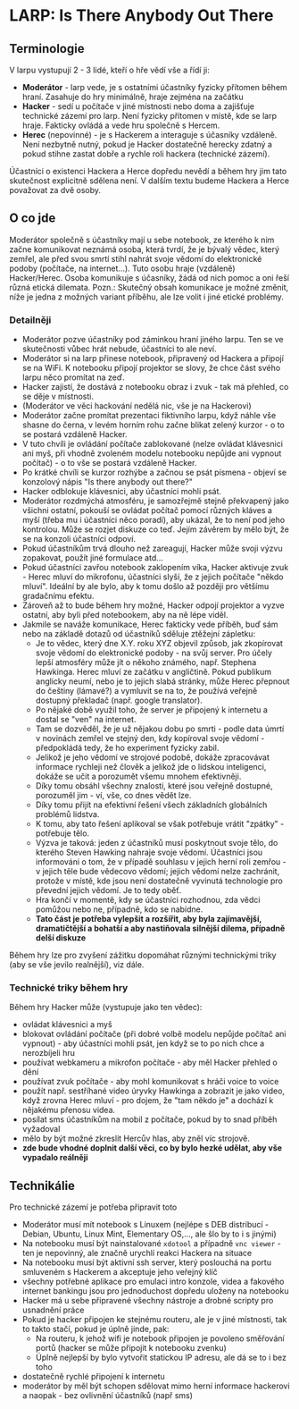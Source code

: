 # LARP: Is There Anybody Out There

## Terminologie

V larpu vystupují 2 - 3 lidé, kteří o hře vědí vše a řídí ji:

 * __Moderátor__ - larp vede, je s ostatními účastníky fyzicky přítomen během hraní. Zasahuje do hry minimálně, hraje zejména na začátku
 * __Hacker__ - sedí u počítače v jiné místnosti nebo doma a zajišťuje technické zázemí pro larp. Není fyzicky přítomen v místě, kde se larp hraje. Fakticky ovládá a vede hru společně s Hercem.
 * __Herec__ (nepovinné) - je s Hackerem a interaguje s účasníky vzdáleně. Není nezbytně nutný, pokud je Hacker dostatečně herecky zdatný a pokud stihne zastat dobře a rychle roli hackera (technické zázemí).

Účastníci o existenci Hackera a Herce dopředu nevědí a během hry jim tato skutečnost explicitně sdělena není. V dalším textu budeme Hackera a Herce považovat za dvě osoby.

## O co jde

Moderátor společně s účastníky mají u sebe notebook, ze kterého k nim začne komunikovat neznámá osoba, která tvrdí, že je bývalý vědec, který zemřel, ale před svou smrtí stihl nahrát svoje vědomí do elektronické podoby (počítače, na internet...). Tuto osobu hraje (vzdáleně) Hacker/Herec. Osoba komunikuje s účasníky, žádá od nich pomoc a oni řeší různá etická dilemata. Pozn.: Skutečný obsah komunikace je možné změnit, níže je jedna z možných variant příběhu, ale lze volit i jiné etické problémy.

### Detailněji

 * Moderátor pozve účastníky pod záminkou hraní jiného larpu. Ten se ve skutečnosti vůbec hrát nebude, účastníci to ale neví.
 * Moderátor si na larp přinese notebook, připravený od Hackera a připojí se na WiFi. K notebooku připojí projektor se slovy, že chce část svého larpu něco promítat na zeď.
 * Hacker zajistí, že dostává z notebooku obraz i zvuk - tak má přehled, co se děje v místnosti.
 * (Moderátor ve věci hackování nedělá nic, vše je na Hackerovi)
 * Moderátor začne promítat prezentaci fiktivního larpu, když náhle vše shasne do černa, v levém horním rohu začne blikat zelený kurzor - o to se postará vzdáleně Hacker.
 * V tuto chvíli je ovládání počítače zablokované (nelze ovládat klávesnici ani myš, při vhodně zvoleném modelu notebooku nepůjde ani vypnout počítač) - o to vše se postará vzdáleně Hacker.
 * Po krátké chvíli se kurzor rozhýbe a začnou se psát písmena - objeví se konzolový nápis "Is there anybody out there?"
 * Hacker odblokuje klávesnici, aby účastníci mohli psát.
 * Moderátor rozdmýchá atmosféru, je samozřejmě stejně překvapený jako všichni ostatní, pokouší se ovládat počítač pomocí různých kláves a myší (třeba mu i účastníci něco poradí), aby ukázal, že to není pod jeho kontrolou. Může se rozjet diskuze co teď. Jejím závěrem by mělo být, že se na konzoli účastníci odpoví.
 * Pokud účastníkům trvá dlouho než zareagují, Hacker může svoji výzvu zopakovat, použít jiné formulace atd...
 * Pokud účastníci zavřou notebook zaklopením víka, Hacker aktivuje zvuk - Herec mluví do mikrofonu, účastníci slyší, že z jejich počítače "někdo mluví". Ideální by ale bylo, aby k tomu došlo až později pro většímu gradačnímu efektu.
 * Zároveň až to bude během hry možné, Hacker odpojí projektor a vyzve ostatní, aby byli před notebookem, aby na ně lépe viděl.
 * Jakmile se naváže komunikace, Herec fakticky vede příběh, buď sám nebo na základě dotazů od účastníků sděluje ztěžejní zápletku:
   * Je to vědec, který dne X.Y. roku XYZ objevil způsob, jak zkopírovat svoje vědomí do elektronické podoby - na svůj server. Pro účely lepší atmosféry může jít o někoho známého, např. Stephena Hawkinga. Herec mluví ze začátku v angličtině. Pokud publikum anglicky neumí, nebo je to jejich slabá stránky, může Herec přepnout do češtiny (lámavé?) a vymluvit se na to, že používá veřejně dostupný překladač (např. google translator).
   * Po nějaké době využil toho, že server je připojený k internetu a dostal se "ven" na internet.
   * Tam se dozvěděl, že je už nějakou dobu po smrti - podle data úmrtí v novinách zemřel ve stejný den, kdy kopíroval svoje vědomí - předpokládá tedy, že ho experiment fyzicky zabil.
   * Jelikož je jeho vědomí ve strojové podobě, dokáže zpracovávat informace rychleji než člověk a jelikož jde o lidskou inteligenci, dokáže se učit a porozumět všemu mnohem efektivněji.
   * Díky tomu obsáhl všechny znalosti, které jsou veřejně dostupné, porozuměl jim - ví, vše, co dnes vědět lze.
   * Díky tomu přijít na efektivní řešení všech základních globálních problémů lidstva.
   * K tomu, aby tato řešení aplikoval se však potřebuje vrátit "zpátky" - potřebuje tělo.
   * Výzva je taková: jeden z účastníků musí poskytnout svoje tělo, do kterého Steven Hawking nahraje svoje vědomí. Účastníci jsou informováni o tom, že v případě souhlasu v jejich herní roli zemřou - v jejich těle bude vědecovo vědomí; jejich vědomí nelze zachránit, protože v místě, kde jsou není dostatečně vyvinutá technologie pro převední jejich vědomí. Je to tedy oběť.
   * Hra končí v momentě, kdy se účastníci rozhodnou, zda vědci pomůžou nebo ne, případně, kdo se nabídne.
   * __Tato část je potřeba vylepšit a rozšířit, aby byla zajímavější, dramatičtější a bohatší a aby nastiňovala silnější dilema, případně delší diskuze__

Během hry lze pro zvyšení zážitku dopomáhat různými technickými triky (aby se vše jevilo realnější), viz dále.

### Technické triky během hry

Během hry Hacker může (vystupuje jako ten vědec):

 * ovládat klávesnici a myš
 * blokovat ovládání počítače (při dobré volbě modelu nepůjde počítač ani vypnout) - aby účastníci mohli psát, jen když se to po nich chce a nerozbíjeli hru
 * používat webkameru a mikrofon počítače - aby měl Hacker přehled o dění
 * používat zvuk počítače - aby mohl komunikovat s hráči voice to voice
 * použít např. sestříhané video úryvky Hawkinga a zobrazit je jako video, když zrovna Herec mluví - pro dojem, že "tam někdo je" a dochází k nějakému přenosu videa.
 * posílat sms účastníkům na mobil z počítače, pokud by to snad příběh vyžadoval
 * mělo by být možné zkreslit Hercův hlas, aby zněl víc strojově.
 * __zde bude vhodné doplnit další věci, co by bylo hezké udělat, aby vše vypadalo reálněji__

## Technikálie

Pro technické zázemí je potřeba připravit toto

 * Moderátor musí mít notebook s Linuxem (nejlépe s DEB distribucí - Debian, Ubuntu, Linux Mint, Elementary OS,..., ale šlo by to i s jinými)
 * Na notebooku musí být nainstalované `xdotool` a případně `vnc viewer` - ten je nepovinný, ale značně urychlí reakci Hackera na situace
 * Na notebooku musí být aktivní ssh server, který poslouchá na portu smluveném s Hackerem a akceptuje jeho veřejný klíč
 * všechny potřebné aplikace pro emulaci intro konzole, videa a fakového internet bankingu jsou pro jednoduchost dopředu uloženy na notebooku
 * Hacker má u sebe připravené všechny nástroje a drobné scripty pro usnadnění práce
 * Pokud je hacker připojen ke stejnému routeru, ale je v jiné místnosti, tak to takto stačí, pokud je úplně jinde, pak:
    * Na routeru, k jehož wifi je notebook připojen je povoleno směřování portů (hacker se může připojit k notebooku zvenku)
    * Úplně nejlepší by bylo vytvořit statickou IP adresu, ale dá se to i bez toho
 * dostatečně rychlé připojení k internetu
 * moderátor by měl být schopen sdělovat mimo herní informace hackerovi a naopak - bez ovlivnění účastníků (např sms)
